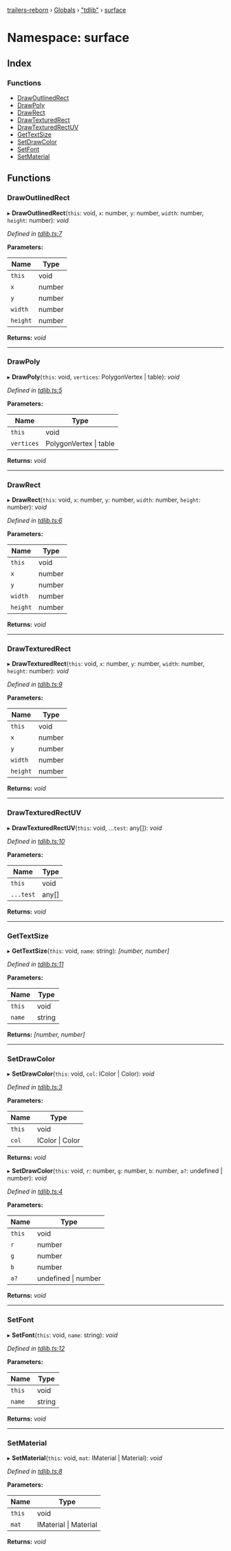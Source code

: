 [trailers-reborn](../README.md) › [Globals](../globals.md) › ["tdlib"](_tdlib_.md) › [surface](_tdlib_.surface.md)

# Namespace: surface

## Index

### Functions

* [DrawOutlinedRect](_tdlib_.surface.md#drawoutlinedrect)
* [DrawPoly](_tdlib_.surface.md#drawpoly)
* [DrawRect](_tdlib_.surface.md#drawrect)
* [DrawTexturedRect](_tdlib_.surface.md#drawtexturedrect)
* [DrawTexturedRectUV](_tdlib_.surface.md#drawtexturedrectuv)
* [GetTextSize](_tdlib_.surface.md#gettextsize)
* [SetDrawColor](_tdlib_.surface.md#setdrawcolor)
* [SetFont](_tdlib_.surface.md#setfont)
* [SetMaterial](_tdlib_.surface.md#setmaterial)

## Functions

###  DrawOutlinedRect

▸ **DrawOutlinedRect**(`this`: void, `x`: number, `y`: number, `width`: number, `height`: number): *void*

*Defined in [tdlib.ts:7](https://github.com/SupinePandora43/Trailers_Reborn/blob/b7dc9a7/src/tdlib.ts#L7)*

**Parameters:**

Name | Type |
------ | ------ |
`this` | void |
`x` | number |
`y` | number |
`width` | number |
`height` | number |

**Returns:** *void*

___

###  DrawPoly

▸ **DrawPoly**(`this`: void, `vertices`: PolygonVertex | table): *void*

*Defined in [tdlib.ts:5](https://github.com/SupinePandora43/Trailers_Reborn/blob/b7dc9a7/src/tdlib.ts#L5)*

**Parameters:**

Name | Type |
------ | ------ |
`this` | void |
`vertices` | PolygonVertex &#124; table |

**Returns:** *void*

___

###  DrawRect

▸ **DrawRect**(`this`: void, `x`: number, `y`: number, `width`: number, `height`: number): *void*

*Defined in [tdlib.ts:6](https://github.com/SupinePandora43/Trailers_Reborn/blob/b7dc9a7/src/tdlib.ts#L6)*

**Parameters:**

Name | Type |
------ | ------ |
`this` | void |
`x` | number |
`y` | number |
`width` | number |
`height` | number |

**Returns:** *void*

___

###  DrawTexturedRect

▸ **DrawTexturedRect**(`this`: void, `x`: number, `y`: number, `width`: number, `height`: number): *void*

*Defined in [tdlib.ts:9](https://github.com/SupinePandora43/Trailers_Reborn/blob/b7dc9a7/src/tdlib.ts#L9)*

**Parameters:**

Name | Type |
------ | ------ |
`this` | void |
`x` | number |
`y` | number |
`width` | number |
`height` | number |

**Returns:** *void*

___

###  DrawTexturedRectUV

▸ **DrawTexturedRectUV**(`this`: void, ...`test`: any[]): *void*

*Defined in [tdlib.ts:10](https://github.com/SupinePandora43/Trailers_Reborn/blob/b7dc9a7/src/tdlib.ts#L10)*

**Parameters:**

Name | Type |
------ | ------ |
`this` | void |
`...test` | any[] |

**Returns:** *void*

___

###  GetTextSize

▸ **GetTextSize**(`this`: void, `name`: string): *[number, number]*

*Defined in [tdlib.ts:11](https://github.com/SupinePandora43/Trailers_Reborn/blob/b7dc9a7/src/tdlib.ts#L11)*

**Parameters:**

Name | Type |
------ | ------ |
`this` | void |
`name` | string |

**Returns:** *[number, number]*

___

###  SetDrawColor

▸ **SetDrawColor**(`this`: void, `col`: IColor | Color): *void*

*Defined in [tdlib.ts:3](https://github.com/SupinePandora43/Trailers_Reborn/blob/b7dc9a7/src/tdlib.ts#L3)*

**Parameters:**

Name | Type |
------ | ------ |
`this` | void |
`col` | IColor &#124; Color |

**Returns:** *void*

▸ **SetDrawColor**(`this`: void, `r`: number, `g`: number, `b`: number, `a?`: undefined | number): *void*

*Defined in [tdlib.ts:4](https://github.com/SupinePandora43/Trailers_Reborn/blob/b7dc9a7/src/tdlib.ts#L4)*

**Parameters:**

Name | Type |
------ | ------ |
`this` | void |
`r` | number |
`g` | number |
`b` | number |
`a?` | undefined &#124; number |

**Returns:** *void*

___

###  SetFont

▸ **SetFont**(`this`: void, `name`: string): *void*

*Defined in [tdlib.ts:12](https://github.com/SupinePandora43/Trailers_Reborn/blob/b7dc9a7/src/tdlib.ts#L12)*

**Parameters:**

Name | Type |
------ | ------ |
`this` | void |
`name` | string |

**Returns:** *void*

___

###  SetMaterial

▸ **SetMaterial**(`this`: void, `mat`: IMaterial | Material): *void*

*Defined in [tdlib.ts:8](https://github.com/SupinePandora43/Trailers_Reborn/blob/b7dc9a7/src/tdlib.ts#L8)*

**Parameters:**

Name | Type |
------ | ------ |
`this` | void |
`mat` | IMaterial &#124; Material |

**Returns:** *void*
